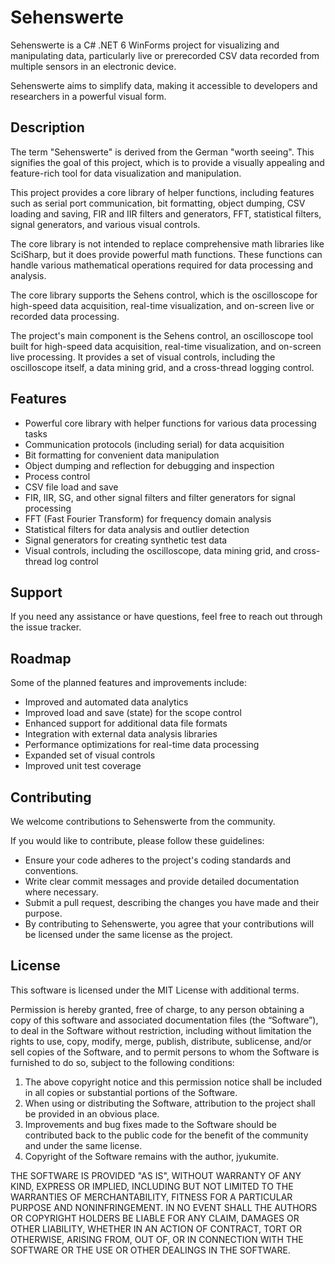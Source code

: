 # Sehenswerte

Sehenswerte is a C# .NET 6 WinForms project for visualizing and manipulating data, particularly live or prerecorded CSV data recorded from multiple sensors in an electronic device.

Sehenswerte aims to simplify data, making it accessible to developers and researchers in a powerful visual form.

## Description

The term "Sehenswerte" is derived from the German "worth seeing". This signifies the goal of this project, which is to provide a visually appealing and feature-rich tool for data visualization and manipulation.

This project provides a core library of helper functions, including features such as serial port communication, bit formatting, object dumping, CSV loading and saving, FIR and IIR filters and generators, FFT, statistical filters, signal generators, and various visual controls.

The core library is not intended to replace comprehensive math libraries like SciSharp, but it does provide powerful math functions. These functions can handle various mathematical operations required for data processing and analysis.

The core library supports the Sehens control, which is the oscilloscope for high-speed data acquisition, real-time visualization, and on-screen live or recorded data processing.

The project's main component is the Sehens control, an oscilloscope tool built for high-speed data acquisition, real-time visualization, and on-screen live processing. It provides a  set of visual controls, including the oscilloscope itself, a data mining grid, and a cross-thread logging control.

## Features

* Powerful core library with helper functions for various data processing tasks
* Communication protocols (including serial) for data acquisition
* Bit formatting for convenient data manipulation
* Object dumping and reflection for debugging and inspection
* Process control
* CSV file load and save
* FIR, IIR, SG, and other signal filters and filter generators for signal processing
* FFT (Fast Fourier Transform) for frequency domain analysis
* Statistical filters for data analysis and outlier detection
* Signal generators for creating synthetic test data
* Visual controls, including the oscilloscope, data mining grid, and cross-thread log control

## Support
If you need any assistance or have questions, feel free to reach out through the issue tracker.

## Roadmap
Some of the planned features and improvements include:
* Improved and automated data analytics
* Improved load and save (state) for the scope control
* Enhanced support for additional data file formats
* Integration with external data analysis libraries
* Performance optimizations for real-time data processing
* Expanded set of visual controls
* Improved unit test coverage

## Contributing

We welcome contributions to Sehenswerte from the community.

If you would like to contribute, please follow these guidelines:
* Ensure your code adheres to the project's coding standards and conventions.
* Write clear commit messages and provide detailed documentation where necessary.
* Submit a pull request, describing the changes you have made and their purpose.
* By contributing to Sehenswerte, you agree that your contributions will be licensed under the same license as the project.

## License

This software is licensed under the MIT License with additional terms.

Permission is hereby granted, free of charge, to any person obtaining a copy of this software and associated documentation files (the “Software”), to deal in the Software without restriction, including without limitation the rights to use, copy, modify, merge, publish, distribute, sublicense, and/or sell copies of the Software, and to permit persons to whom the Software is furnished to do so, subject to the following conditions:

1. The above copyright notice and this permission notice shall be included in all copies or substantial portions of the Software.
2. When using or distributing the Software, attribution to the project shall be provided in an obvious place.
3. Improvements and bug fixes made to the Software should be contributed back to the public code for the benefit of the community and under the same license.
4. Copyright of the Software remains with the author, jyukumite.

THE SOFTWARE IS PROVIDED "AS IS", WITHOUT WARRANTY OF ANY KIND, EXPRESS OR IMPLIED, INCLUDING BUT NOT LIMITED TO THE WARRANTIES OF MERCHANTABILITY, FITNESS FOR A PARTICULAR PURPOSE AND NONINFRINGEMENT. IN NO EVENT SHALL THE AUTHORS OR COPYRIGHT HOLDERS BE LIABLE FOR ANY CLAIM, DAMAGES OR OTHER LIABILITY, WHETHER IN AN ACTION OF CONTRACT, TORT OR OTHERWISE, ARISING FROM, OUT OF, OR IN CONNECTION WITH THE SOFTWARE OR THE USE OR OTHER DEALINGS IN THE SOFTWARE.
